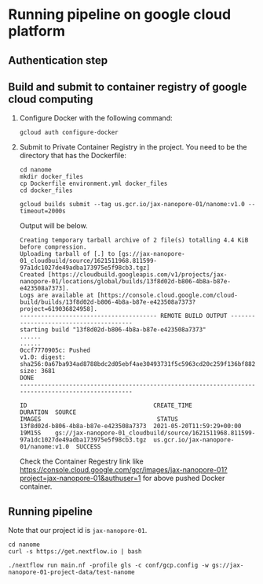 # Running pipeline on google cloud platform

## Authentication step


## Build and submit to container registry of google cloud computing
1. Configure Docker with the following command:
    
    ```angular2html
    gcloud auth configure-docker
    ```
1. Submit to Private Container Registry in the project. You need to be the directory that has the Dockerfile:

    ```angular2html
    cd nanome
    mkdir docker_files
    cp Dockerfile environment.yml docker_files
    cd docker_files
    
    gcloud builds submit --tag us.gcr.io/jax-nanopore-01/nanome:v1.0 --timeout=2000s
    ```
    Output will be below.
    ```
    Creating temporary tarball archive of 2 file(s) totalling 4.4 KiB before compression.
    Uploading tarball of [.] to [gs://jax-nanopore-01_cloudbuild/source/1621511968.811599-97a1dc1027de49adba173975e5f98cb3.tgz]
    Created [https://cloudbuild.googleapis.com/v1/projects/jax-nanopore-01/locations/global/builds/13f8d02d-b806-4b8a-b87e-e423508a7373].
    Logs are available at [https://console.cloud.google.com/cloud-build/builds/13f8d02d-b806-4b8a-b87e-e423508a7373?project=619036824958].
    --------------------------------------- REMOTE BUILD OUTPUT ---------------------------------------
    starting build "13f8d02d-b806-4b8a-b87e-e423508a7373"
    ......
    ......
    0ccf7770905c: Pushed
    v1.0: digest: sha256:0a67ba934ad8788bdc2d05ebf4ae30493731f5c5963cd20c259f136bf882dc5f size: 3681
    DONE
    ---------------------------------------------------------------------------------------------------
    
    ID                                    CREATE_TIME                DURATION  SOURCE                                                                                         IMAGES                                 STATUS
    13f8d02d-b806-4b8a-b87e-e423508a7373  2021-05-20T11:59:29+00:00  19M15S    gs://jax-nanopore-01_cloudbuild/source/1621511968.811599-97a1dc1027de49adba173975e5f98cb3.tgz  us.gcr.io/jax-nanopore-01/nanome:v1.0  SUCCESS
   
    ```
    
    Check the Container Regestry link like https://console.cloud.google.com/gcr/images/jax-nanopore-01?project=jax-nanopore-01&authuser=1 for above pushed Docker container.

## Running pipeline

Note that our project id is `jax-nanopore-01`.



```angular2html
cd nanome
curl -s https://get.nextflow.io | bash

./nextflow run main.nf -profile gls -c conf/gcp.config -w gs://jax-nanopore-01-project-data/test-nanome
```